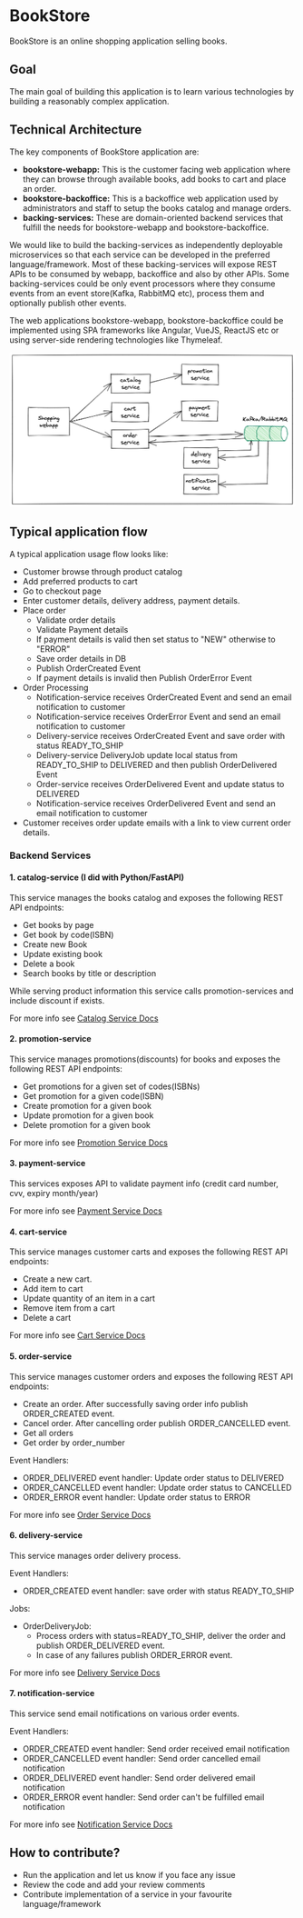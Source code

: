 # BookStore
BookStore is an online shopping application selling books.

## Goal
The main goal of building this application is to learn various technologies by building a reasonably complex application.

## Technical Architecture
The key components of BookStore application are:
* **bookstore-webapp:** This is the customer facing web application where they can browse through available books, add books to cart and place an order.
* **bookstore-backoffice:** This is a backoffice web application used by administrators and staff to setup the books catalog and manage orders.
* **backing-services:** These are domain-oriented backend services that fulfill the needs for bookstore-webapp and bookstore-backoffice.

We would like to build the backing-services as independently deployable microservices so that each service can be developed in the preferred language/framework.
Most of these backing-services will expose REST APIs to be consumed by webapp, backoffice and also by other APIs. 
Some backing-services could be only event processors where they consume events from an event store(Kafka, RabbitMQ etc), process them and optionally publish other events.

The web applications bookstore-webapp, bookstore-backoffice could be implemented using SPA frameworks like Angular, VueJS, ReactJS etc 
or using server-side rendering technologies like Thymeleaf.

![SivaLabs BookStore](images/sivalabs-bookstore.png "SivaLabs BookStore")

## Typical application flow
A typical application usage flow looks like:
* Customer browse through product catalog
* Add preferred products to cart
* Go to checkout page
* Enter customer details, delivery address, payment details.
* Place order
  * Validate order details
  * Validate Payment details
  * If payment details is valid then set status to "NEW" otherwise to "ERROR"
  * Save order details in DB
  * Publish OrderCreated Event
  * If payment details is invalid then Publish OrderError Event
* Order Processing
  * Notification-service receives OrderCreated Event and send an email notification to customer
  * Notification-service receives OrderError Event and send an email notification to customer
  * Delivery-service receives OrderCreated Event and save order with status READY_TO_SHIP
  * Delivery-service DeliveryJob update local status from READY_TO_SHIP to DELIVERED and then publish OrderDelivered Event
  * Order-service receives OrderDelivered Event and update status to DELIVERED
  * Notification-service receives OrderDelivered Event and send an email notification to customer
* Customer receives order update emails with a link to view current order details.

### Backend Services

#### 1. catalog-service (I did with Python/FastAPI)
This service manages the books catalog and exposes the following REST API endpoints:
* Get books by page
* Get book by code(ISBN)
* Create new Book
* Update existing book
* Delete a book
* Search books by title or description

While serving product information this service calls promotion-services and include discount if exists.

For more info see [Catalog Service Docs](catalog-service.md)

#### 2. promotion-service
This service manages promotions(discounts) for books and exposes the following REST API endpoints:
* Get promotions for a given set of codes(ISBNs)
* Get promotion for a given code(ISBN)
* Create promotion for a given book
* Update promotion for a given book
* Delete promotion for a given book

For more info see [Promotion Service Docs](promotion-service.md)

#### 3. payment-service
This services exposes API to validate payment info (credit card number, cvv, expiry month/year)

For more info see [Payment Service Docs](payment-service.md)

#### 4. cart-service
This service manages customer carts and exposes the following REST API endpoints:
* Create a new cart. 
* Add item to cart
* Update quantity of an item in a cart
* Remove item from a cart
* Delete a cart

For more info see [Cart Service Docs](cart-service.md)

#### 5. order-service
This service manages customer orders and exposes the following REST API endpoints:
* Create an order. After successfully saving order info publish ORDER_CREATED event.
* Cancel order. After cancelling order publish ORDER_CANCELLED event.
* Get all orders
* Get order by order_number

Event Handlers:
* ORDER_DELIVERED event handler: Update order status to DELIVERED
* ORDER_CANCELLED event handler: Update order status to CANCELLED
* ORDER_ERROR event handler: Update order status to ERROR

For more info see [Order Service Docs](order-service.md)

#### 6. delivery-service
This service manages order delivery process.

Event Handlers:
* ORDER_CREATED event handler: save order with status READY_TO_SHIP

Jobs:
* OrderDeliveryJob:
  * Process orders with status=READY_TO_SHIP, deliver the order and publish ORDER_DELIVERED event. 
  * In case of any failures publish ORDER_ERROR event.

For more info see [Delivery Service Docs](delivery-service.md)

#### 7. notification-service
This service send email notifications on various order events.

Event Handlers:
* ORDER_CREATED event handler: Send order received email notification
* ORDER_CANCELLED event handler: Send order cancelled email notification
* ORDER_DELIVERED event handler: Send order delivered email notification
* ORDER_ERROR event handler: Send order can't be fulfilled email notification

For more info see [Notification Service Docs](notification-service.md)

## How to contribute?
* Run the application and let us know if you face any issue
* Review the code and add your review comments
* Contribute implementation of a service in your favourite language/framework
